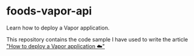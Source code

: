 # foods-vapor-api

Learn how to deploy a Vapor application.

This repository contains the code sample I have used to write the article ["How to deploy a Vapor application ☁️"](https://tiagohenriques.vercel.app/blog/how-to-deploy-vapor-app)